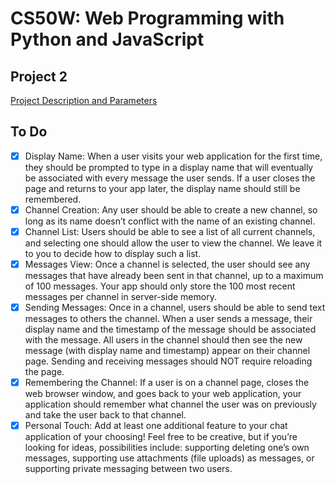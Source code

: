 # CS50W: Web Programming with Python and JavaScript
## Project 2
[Project Description and Parameters](https://docs.cs50.net/ocw/web/projects/2/project2.html)


## To Do

- [x] Display Name: When a user visits your web application for the first time, they should be prompted to type in a display name that will eventually be associated with every message the user sends. If a user closes the page and returns to your app later, the display name should still be remembered.
- [x] Channel Creation: Any user should be able to create a new channel, so long as its name doesn’t conflict with the name of an existing channel.
- [x] Channel List: Users should be able to see a list of all current channels, and selecting one should allow the user to view the channel. We leave it to you to decide how to display such a list.
- [x] Messages View: Once a channel is selected, the user should see any messages that have already been sent in that channel, up to a maximum of 100 messages. Your app should only store the 100 most recent messages per channel in server-side memory.
- [x] Sending Messages: Once in a channel, users should be able to send text messages to others the channel. When a user sends a message, their display name and the timestamp of the message should be associated with the message. All users in the channel should then see the new message (with display name and timestamp) appear on their channel page. Sending and receiving messages should NOT require reloading the page.
- [x] Remembering the Channel: If a user is on a channel page, closes the web browser window, and goes back to your web application, your application should remember what channel the user was on previously and take the user back to that channel.
- [x] Personal Touch: Add at least one additional feature to your chat application of your choosing! Feel free to be creative, but if you’re looking for ideas, possibilities include: supporting deleting one’s own messages, supporting use attachments (file uploads) as messages, or supporting private messaging between two users.
